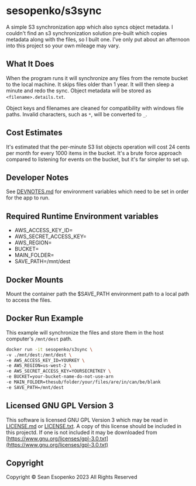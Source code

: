 # sesopenko/s3sync

A simple S3 synchronization app which also syncs object metadata. I couldn't find an s3
synchronization solution pre-built which copies metadata along with the files, so I built one. I've only put about an
afternoon into this project so your own mileage may vary.

## What It Does

When the program runs it will synchronize any files from the remote bucket to the local machine. It skips files older
than 1 year. It will then sleep a minute and redo the sync. Object metadata will be stored as `<filename>.details.txt`.

Object keys and filenames are cleaned for compatibility with windows file paths. Invalid characters, such as `*`, will
be converted to `_`.

## Cost Estimates

It's estimated that the per-minute S3 list objects operation  will cost 24 cents per month for every 1000 items in the
bucket. It's a brute force approach compared to listening  for events on the bucket, but it's far simpler to set up.

## Developer Notes

See [DEVNOTES.md](DEVNOTES.md) for environment variables which need to be set in order for the app to run.

## Required Runtime Environment variables

* AWS_ACCESS_KEY_ID=<aws access key>
* AWS_SECRET_ACCESS_KEY=<aws secret key>
* AWS_REGION=<default region>
* BUCKET=<s3 bucket name>
* MAIN_FOLDER=<folder to synchronize>
* SAVE_PATH=/mnt/dest

## Docker Mounts

Mount the container path the $SAVE_PATH environment path to a local path to access the files.

## Docker Run Example

This example will synchronize the files and store them in the host computer's `/mnt/dest` path.

```bash
docker run -it sesopenko/s3sync \
-v ./mnt/dest:/mnt/dest \
-e AWS_ACCESS_KEY_ID=YOURKEY \
-e AWS_REGION=us-west-2 \
-e AWS_SECRET_ACCESS_KEY=YOURSECRETKEY \
-e BUCKET=your-bucket-name-do-not-use-arn
-e MAIN_FOLDER=thesub/folder/your/files/are/in/can/be/blank
-e SAVE_PATH=/mnt/dest
```

## Licensed GNU GPL Version 3

This software is licensed GNU GPL Version 3 which may be read in [LICENSE.md](LICENSE.md) or [LICENSE.txt](LICENSE.txt).
A copy of this license should be included in this projectd. If one is not included it may be downloaded
from [https://www.gnu.org/licenses/gpl-3.0.txt](https://www.gnu.org/licenses/gpl-3.0.txt)

## Copyright

Copyright © Sean Esopenko 2023 All Rights Reserved